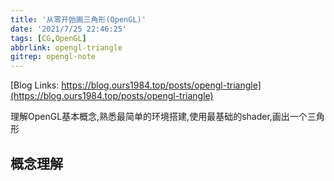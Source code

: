 ```yaml
---
title: '从零开始画三角形(OpenGL)'
date: '2021/7/25 22:46:25'
tags: [CG,OpenGL]
abbrlink: opengl-triangle
gitrep: opengl-note
---
```

[Blog Links: https://blog.ours1984.top/posts/opengl-triangle](https://blog.ours1984.top/posts/opengl-triangle)

理解OpenGL基本概念,熟悉最简单的环境搭建,使用最基础的shader,画出一个三角形
<!--more-->

## 概念理解
